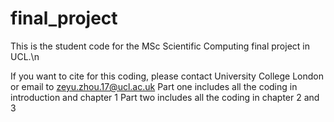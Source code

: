 # final_project
This is the student code for the MSc Scientific Computing final project in UCL.\n

If you want to cite for this coding, please contact University College London or email to zeyu.zhou.17@ucl.ac.uk 
Part one includes all the coding in introduction and chapter 1
Part two includes all the coding in chapter 2 and 3
